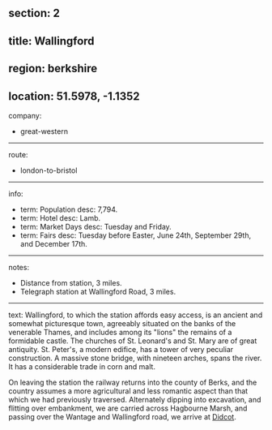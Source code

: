 section: 2
----
title: Wallingford
----
region: berkshire
----
location: 51.5978, -1.1352
----
company:
- great-western
----
route:
- london-to-bristol
----
info:
- term: Population
  desc: 7,794.
- term: Hotel
  desc: Lamb.
- term: Market Days
  desc: Tuesday and Friday.
- term: Fairs
  desc: Tuesday before Easter, June 24th, September 29th, and December 17th.
----
notes:
- Distance from station, 3 miles.
- Telegraph station at Wallingford Road, 3 miles.
----
text: Wallingford, to which the station affords easy access, is an ancient and somewhat picturesque town, agreeably situated on the banks of the venerable Thames, and includes among its "lions" the remains of a formidable castle. The churches of St. Leonard's and St. Mary are of great antiquity. St. Peter's, a modern edifice, has a tower of very peculiar construction. A massive stone bridge, with nineteen arches, spans the river. It has a considerable trade in corn and malt.

On leaving the station the railway returns into the county of Berks, and the country assumes a more agricultural and less romantic aspect than that which we had previously traversed. Alternately dipping into excavation, and flitting over embankment, we are carried across Hagbourne Marsh, and passing over the Wantage and Wallingford road, we arrive at [Didcot](/stations/didcot).
